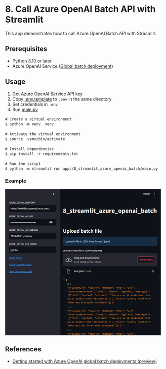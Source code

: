 # 8. Call Azure OpenAI Batch API with Streamlit

This app demonstrates how to call Azure OpenAI Batch API with Streamlit.

## Prerequisites

- Python 3.10 or later
- Azure OpenAI Service ([Global batch deployment](https://learn.microsoft.com/en-us/azure/ai-services/openai/how-to/batch?tabs=standard-input&pivots=programming-language-python))

## Usage

1. Get Azure OpenAI Service API key
1. Copy [.env.template](../../.env.template) to `.env` in the same directory
1. Set credentials in `.env`
1. Run [main.py](./main.py)

```shell
# Create a virtual environment
$ python -m venv .venv

# Activate the virtual environment
$ source .venv/bin/activate

# Install dependencies
$ pip install -r requirements.txt

# Run the script
$ python -m streamlit run apps/8_streamlit_azure_openai_batch/main.py
```

### Example

![Streamlit Chat](../images/8_streamlit_azure_openai_batch.main.png)

## References

- [Getting started with Azure OpenAI global batch deployments (preview)](https://learn.microsoft.com/en-us/azure/ai-services/openai/how-to/batch?tabs=standard-input&pivots=programming-language-python)
